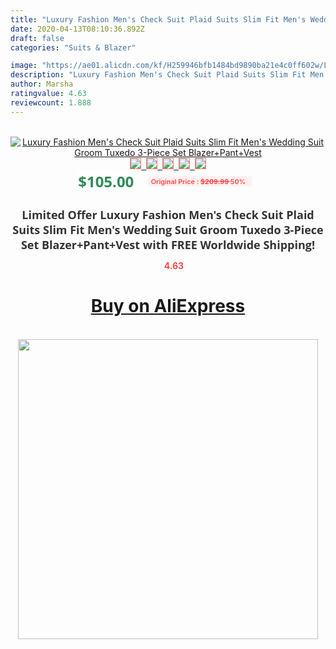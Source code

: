 ```yaml
---
title: "Luxury Fashion Men's Check Suit Plaid Suits Slim Fit Men's Wedding Suit Groom Tuxedo 3-Piece Set Blazer+Pant+Vest"
date: 2020-04-13T08:10:36.892Z
draft: false
categories: "Suits & Blazer"

image: "https://ae01.alicdn.com/kf/H259946bfb1484bd9890ba21e4c0ff602w/Luxury-Fashion-Men-s-Check-Suit-Plaid-Suits-Slim-Fit-Men-s-Wedding-Suit-Groom-Tuxedo.jpg"
description: "Luxury Fashion Men's Check Suit Plaid Suits Slim Fit Men's Wedding Suit Groom Tuxedo 3-Piece Set Blazer+Pant+Vest"
author: Marsha
ratingvalue: 4.63
reviewcount: 1.888
---
```

<br>
<div style="text-align: center;">
<a href="https://s.click.aliexpress.com/e/_AFgG8z" target="_blank" rel="nofollow noopener noreferrer"><img alt="Luxury Fashion Men's Check Suit Plaid Suits Slim Fit Men's Wedding Suit Groom Tuxedo 3-Piece Set Blazer+Pant+Vest" class="magnifier-image" src="https://ae01.alicdn.com/kf/H259946bfb1484bd9890ba21e4c0ff602w/Luxury-Fashion-Men-s-Check-Suit-Plaid-Suits-Slim-Fit-Men-s-Wedding-Suit-Groom-Tuxedo.jpg_640x640.jpg">
<br>
<img style="border:1px solid salmon" src="https://ae01.alicdn.com/kf/H259946bfb1484bd9890ba21e4c0ff602w/Luxury-Fashion-Men-s-Check-Suit-Plaid-Suits-Slim-Fit-Men-s-Wedding-Suit-Groom-Tuxedo.jpg_120x120.jpg">&nbsp;&nbsp;<img style="border:1px solid salmon" src="https://ae01.alicdn.com/kf/H839f954fb4ba44c8a4e9562231cb754co/Luxury-Fashion-Men-s-Check-Suit-Plaid-Suits-Slim-Fit-Men-s-Wedding-Suit-Groom-Tuxedo.jpg_120x120.jpg">&nbsp;&nbsp;<img style="border:1px solid salmon" src="https://ae01.alicdn.com/kf/Ha1f6d2d032d4404b9d653316927ee646Y/Luxury-Fashion-Men-s-Check-Suit-Plaid-Suits-Slim-Fit-Men-s-Wedding-Suit-Groom-Tuxedo.jpg_120x120.jpg">&nbsp;&nbsp;<img style="border:1px solid salmon" src="https://ae01.alicdn.com/kf/H31cadbf9aadf45d88bac0f21d8bccb9ci/Luxury-Fashion-Men-s-Check-Suit-Plaid-Suits-Slim-Fit-Men-s-Wedding-Suit-Groom-Tuxedo.jpg_120x120.jpg">&nbsp;&nbsp;<img style="border:1px solid salmon" src="https://ae01.alicdn.com/kf/Heeba61cce7d24605981e0fbd86c852f60/Luxury-Fashion-Men-s-Check-Suit-Plaid-Suits-Slim-Fit-Men-s-Wedding-Suit-Groom-Tuxedo.jpg_120x120.jpg"></a></div><br0>
<div style="text-align: center;"><span style="background-color: white; border: 0px; box-sizing: border-box; color: seagreen; display: inline-block; font-family: &quot;open sans&quot; , &quot;arial&quot; , &quot;helvetica&quot; , sans-serif , &quot;heiti&quot;; font-size: 24px; font-stretch: inherit; font-weight: 700; line-height: inherit; margin: 0px 10px 0px 0px; padding: 0px; vertical-align: middle;">$105.00 </span>
<span style="background: rgb(255 , 241 , 241); border-radius: 3px; border: 0px; box-sizing: border-box; color: #ff4747; display: inline-block; font-family: inherit; font-size: 12px; font-stretch: inherit; font-style: inherit; font-variant: inherit; font-weight: 600; line-height: inherit; margin: 0px; padding: 2px 5px; transform: scale(0.9); vertical-align: middle;">Original Price : <b style="text-decoration: line-through;">$209.99 </b> 50%&nbsp;&nbsp;</span></div>
<h1 style="color: #333333; display: inline-block; font-family: &quot;open sans&quot; , &quot;arial&quot; , &quot;helvetica&quot; , sans-serif , &quot;heiti&quot;; font-size: 18px; font-stretch: inherit; font-weight: 700; text-align: center;">Limited Offer Luxury Fashion Men's Check Suit Plaid Suits Slim Fit Men's Wedding Suit Groom Tuxedo 3-Piece Set Blazer+Pant+Vest with FREE Worldwide Shipping!</h1>
<div style="color: #ff4747; text-align: center;">
<img src="https://4.bp.blogspot.com/-M0ZcTcb-5uY/XleCXlxnR4I/AAAAAAAAAEc/OrjgMkXV1oMQFaCRZj5HQwOCBcu3w1FegCPcBGAYYCw/s1600/star.png" style="height: 15px;">&nbsp;<b>4.63</b></div>
<div class="button_cont" align="center"><a class="buynow_a" href="https://s.click.aliexpress.com/e/_AFgG8z" target="_blank" rel="nofollow noopener noreferrer"><H1>Buy on AliExpress</H1></a></div><br>
<div class="separator" style="clear: both; text-align: center;">
<img src="https://lh3.googleusercontent.com/-pTy5HemUv9M/XlePHvY0dAI/AAAAAAAAAE4/0nX5iRUoIWY8eMW9Dpxeirr157OZliDIgCLcBGAsYHQ/s1600/badge.gif" width="480">
</div>
